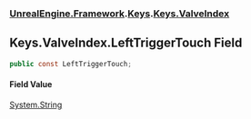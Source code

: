 ### [UnrealEngine.Framework](./UnrealEngine-Framework.md 'UnrealEngine.Framework').[Keys](./Keys.md 'UnrealEngine.Framework.Keys').[Keys.ValveIndex](./Keys-ValveIndex.md 'UnrealEngine.Framework.Keys.ValveIndex')
## Keys.ValveIndex.LeftTriggerTouch Field
  
```csharp
public const LeftTriggerTouch;
```
#### Field Value
[System.String](https://docs.microsoft.com/en-us/dotnet/api/System.String 'System.String')  
